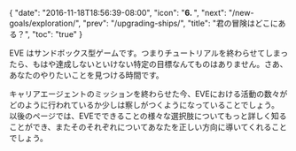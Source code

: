 {
  "date": "2016-11-18T18:56:39-08:00",
  "icon": "<b>6. </b>",
  "next": "/new-goals/exploration/",
  "prev": "/upgrading-ships/",
  "title": "君の冒険はどこにある？",
  "toc": "true"
}

EVE はサンドボックス型ゲームです。つまりチュートリアルを終わらせてしまったら、もはや達成しないといけない特定の目標なんてものはありません。さあ、あなたのやりたいことを見つける時間です。

キャリアエージェントのミッションを終わらせた今、EVEにおける活動の数々がどのように行われているか少しは察しがつくようになっていることでしょう。 以後のページでは、EVEでできることの様々な選択肢についてもっと詳しく知ることができ、またそのそれぞれについてあなたを正しい方向に導いてくれることでしょう。
